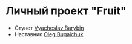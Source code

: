 # Личный проект "Fruit"

* Стунет [Vyacheslav Barybin](http://t.me/RekT1337)
* Наставник [Oleg Bugaichuk](http://t.me/OlegBugaichuk)
